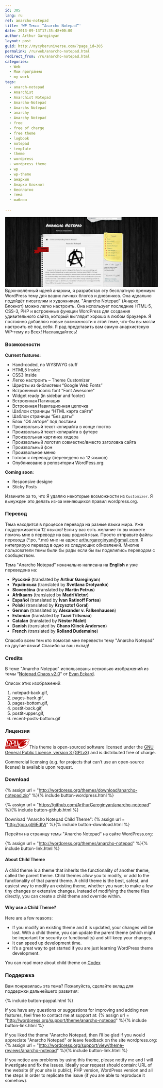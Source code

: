 ```yaml
---
id: 305
lang: ru
ref: anarcho-notepad
title: 'WP Тема: “Anarcho Notepad”'
date: 2013-09-13T17:35:48+00:00
author: Arthur Gareginyan
layout: post
guid: http://mycyberuniverse.com/?page_id=305
permalink: /ru/web/anarcho-notepad.html
redirect_from: /ru/anarcho-notepad.html
categories:
  - Web
  - Мои программы
  - my-work
tags:
  - anarch-notepad
  - Anarchist
  - Anarchist Notepad
  - Anarcho-Notepad
  - Anarchs Notepad
  - anarchy
  - Anarchy Notepad
  - free
  - free of charge
  - free theme
  - logbook
  - notepad
  - template
  - theme
  - wordpress
  - wordpress theme
  - wp
  - wp-theme
  - анархия
  - Анархо блокнот
  - бесплатно
  - тема
  - шаблон

---
```

![WP Theme Anarcho Notepad](/images/big_screenshot-1024x470.png)
Вдохновлённый идеей анархии, я разработал эту бесплатную премиум WordPress тему для ваших личных блогов и дневников. Она идеально подойдёт писателям и художникам. "Anarcho Notepad" (Анархо Блокнот) можно легко настроить. Она использует последние HTML-5, CSS-3, PHP и встроенные функции WordPress для создания удивительного сайта, который выглядит хорошо в любом браузере. Я постоянно добавляю новые возможности к этой теме, что-бы вы могли настроить её под себя. Я рад представить вам самую анархистскую WP-тему из Всех! Наслаждайтесь!


### Возможности

**Current features:**

   * Hand-coded, no WYSIWYG stuff
   * HTML5 Inside
   * CSS3 Inside
   * Легко настроить – Theme Customizer
   * Шрифты из библиотеки “Google Web Fonts”
   * Встроенный iconic font "Font Awesome"
   * Widget ready (in sidebar and footer)
   * Встроенная Пагинация
   * Встроенная Навигационная цепочка
   * Шаблон страницы “HTML карта сайта”
   * Шаблон страницы “Без даты"
   * Блок “Об авторе” под постами
   * Произвольный текст копирайта в конце постов
   * Произвольный текст копирайта в футере
   * Произвольная картинка хидера
   * Произвольный логотип совместно/вместо заголовка сайта
   * Произвольный фон
   * Произвольное меню
   * Готово к переводу (переведено на 12 языков)
   * Опубликовано в репозитории WordPess.org

**Coming soon:**

   * Responsive designe
   * Sticky Posts

Извините за то, что Я удаляю некоторые возможности из `Customizer`. Я вынужден это делать из-за меняющихся правил wordpress.org.


### Перевод

Тема находится в процессе перевода на разные языки мира. Уже поддерживается 12 языков! Если у вас есть желание то вы можете помочь мне в переводе на ваш родной язык. Просто отправьте файлы перевода (*.po, *.mo) мне на адрес arthurgareginyan@gmail.com. Я интегрирую перевод в одно из следующих обновлений. Многие пользователи темы были бы рады если бы вы поделились переводом с сообществом.

Тема "Anarcho Notepad" изначально написана на **English** и уже переведена на:

* **Русский** (translated by **Arthur Gareginyan**)
* **Українська** (translated by **Svetlana Drotyanko**)
* **Slovenčina** (translated by **Martin Petrus**)
* **Afrikaans** (translated by **MadriVictor**)
* **Español** (translated by **Ivan Ratinoff Fortea**)
* **Polski** (translated by **Krzysztof Goral**)
* **German** (translated by **Alexander v. Falkenhausen**)
* **Estonian** (translated by **Taavi Tiitsmaa**)
* **Catalan** (translated by **Néstor Malet**)
* **Danish** (translated by **Chano Klinck Andersen**)
* **French** (translated by **Rolland Dudemaine**)

Спасибо всем тем кто помогал мне перевести тему "Anarcho Notepad" на другие языки! Спасибо за ваш вклад!


### Credits

В теме "Anarcho Notepad" использованы несколько изображений из темы “<a href="http://www.notepadchaos.com/" target="_blank" rel="nofollow">Notepad Chaos  v2.0</a>” от <a href="http://www.evaneckard.com/" target="_blank" rel="nofollow">Evan Eckard</a>.

Список этих изображений:

1. notepad-back.gif,
2. pages-back.gif,
3. pages-bottom.gif,
4. postit-back.gif,
5. postit-upper.gif,
6. recent-posts-bottom.gif


### Лицензия

<img src="/images/gplv3-127x51.png" alt="gplv3" width="80" class="alignleft size-full wp-image-444" />This theme is open-sourced software licensed under the <a href="http://www.gnu.org/licenses/gpl-3.0.html" title="GPLv3" target="_blank">GNU General Public License, version 3 (GPLv3)</a> and is distributed free of charge.

Commercial licensing (e.g. for projects that can’t use an open-source license) is available upon request.


### Download

{% assign url = "http://wordpress.org/themes/download/anarcho-notepad.zip" %}{% include button-wordpress.html %}

{% assign url = "https://github.com/ArthurGareginyan/anarcho-notepad" %}{% include button-github.html %}

Download "Anarcho Notepad Child Theme":
{% assign url = "http://goo.gl/6EdlVj" %}{% include button-download.html %}

Перейти на страницу темы "Anarcho Notepad" на сайте WordPress.org:


{% assign url = "http://wordpress.org/themes/anarcho-notepad" %}{% include button-link.html %}


#### About Child Theme

A child theme is a theme that inherits the functionality of another theme, called the parent theme. Child themes allow you to modify, or add to the functionality of that parent theme. A child theme is the best, safest, and easiest way to modify an existing theme, whether you want to make a few tiny changes or extensive changes. Instead of modifying the theme files directly, you can create a child theme and override within.


#### Why use a Child Theme?

Here are a few reasons:

* If you modify an existing theme and it is updated, your changes will be lost. With a child theme, you can update the parent theme (which might be important for security or functionality) and still keep your changes.
* It can speed up development time.
* It’s a great way to get started if you are just learning WordPress theme development.

You can read more about child theme on <a href="http://codex.wordpress.org/Child_Themes" target="_blank" rel="nofollow">Codex</a>


### Поддержка

Вам понравилась эта тема? Пожалуйста, сделайте вклад для поддержки дальнейшего развития:

{% include button-paypal.html %}

If you have any questions or suggestions for improving and adding new features, feel free to contact me at support at:
{% assign url = "http://wordpress.org/support/theme/anarcho-notepad" %}{% include button-link.html %}

If you liked the theme "Anarcho Notepad, then I'll be glad if you would appreciate "Anarcho Notepad" or leave feedback on the site wordpress.org:
{% assign url = "http://wordpress.org/support/view/theme-reviews/anarcho-notepad" %}{% include button-link.html %}

If you notice any problems by using this theme, please notify me and I will investigate and fix the issues. Ideally your request should contain: URL of the website (if your site is public), PHP version, WordPress version and all the steps in order to replicate the issue (if you are able to reproduce it somehow).
